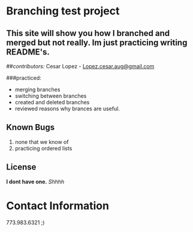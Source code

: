 # Branching test project
## This site will show you how I branched and merged but not really. Im just practicing writing README's.

##_contributors:_ Cesar Lopez - Lopez.cesar.aug@gmail.com

###practiced: 
 * merging branches
 * switching between branches
 * created and deleted branches
 * reviewed reasons why brances are useful.

## Known Bugs

1. none that we know of
2. practicing ordered lists

## License

**I dont have one.** _Shhhh_

# Contact Information
773.983.6321 ;)


